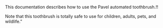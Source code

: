 This documentation describes how to use the Pavel automated
toothbrush.!!

Note that this toothbrush is totally safe to 
use for children, adults, pets, and wildlife.”
